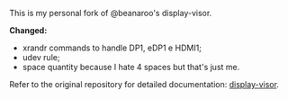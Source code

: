 This is my personal fork of @beanaroo's display-visor.

**Changed:**
* xrandr commands to handle DP1, eDP1 e HDMI1;
* udev rule;
* space quantity because I hate 4 spaces but that's just me.

Refer to the original repository for detailed documentation: [display-visor](https://github.com/beanaroo/display-visor).